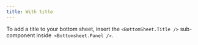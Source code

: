 ```yaml
---
title: With title
---
```


To add a title to your bottom sheet, insert the `<BottomSheet.Title />` sub-component inside` <Bottomsheet.Panel />`.
